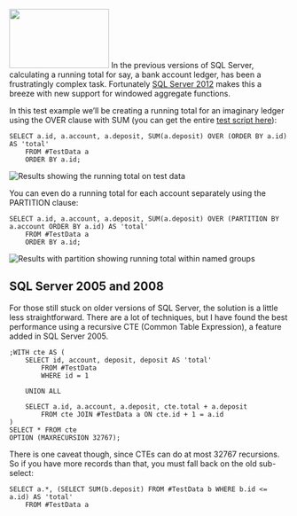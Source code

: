 <img class="floatleft" title="Running total" src="/images/blog/calculate-a-running-total-in-sql-server-2012/running-total.png" alt="" width="180" height="107"> In the previous versions of SQL Server, calculating a running total for say, a bank account ledger, has been a frustratingly complex task. Fortunately [SQL Server 2012](http://www.microsoft.com/sql/) makes this a breeze with new support for windowed aggregate functions.

<!-- more-->

In this test example we’ll be creating a running total for an imaginary ledger using the OVER clause with SUM (you can get the entire [test script here](https://gist.github.com/omichelsen/fbddc2ee9fefc40aba65)):

    SELECT a.id, a.account, a.deposit, SUM(a.deposit) OVER (ORDER BY a.id) AS 'total'
        FROM #TestData a
        ORDER BY a.id;

![Results showing the running total on test data](/images/blog/calculate-a-running-total-in-sql-server-2012/results.png)

You can even do a running total for each account separately using the PARTITION clause:

    SELECT a.id, a.account, a.deposit, SUM(a.deposit) OVER (PARTITION BY a.account ORDER BY a.id) AS 'total'
        FROM #TestData a
        ORDER BY a.id;

![Results with partition showing running total within named groups](/images/blog/calculate-a-running-total-in-sql-server-2012/results-partition.png)

## SQL Server 2005 and 2008

For those still stuck on older versions of SQL Server, the solution is a little less straightforward. There are a lot of techniques, but I have found the best performance using a recursive CTE (Common Table Expression), a feature added in SQL Server 2005.

    ;WITH cte AS (
        SELECT id, account, deposit, deposit AS 'total'
            FROM #TestData
            WHERE id = 1

        UNION ALL

        SELECT a.id, a.account, a.deposit, cte.total + a.deposit
            FROM cte JOIN #TestData a ON cte.id + 1 = a.id
    )
    SELECT * FROM cte
    OPTION (MAXRECURSION 32767);

There is one caveat though, since CTEs can do at most 32767 recursions. So if you have more records than that, you must fall back on the old sub-select:

    SELECT a.*, (SELECT SUM(b.deposit) FROM #TestData b WHERE b.id <= a.id) AS 'total'
        FROM #TestData a
